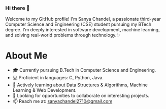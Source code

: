 ### Hi there 👋

Welcome to my GitHub profile! I'm Sanya Chandel, a passionate third-year Computer Science and Engineering (CSE) student pursuing my BTech degree. I'm deeply interested in software development, machine learning, and solving real-world problems through technology.✨ 

# About Me
- 🎓 Currently pursuing B.Tech in Computer Science and Engineering.
- 💻 Proficient in languages: C, Python, Java.
- 🌱 Actively learning about Data Structures & Algorithms, Machine Learning & Web Development.
- 🔭 Looking for opportunities to collaborate on interesting projects.
- 📫 Reach me at: sanyachandel2710@gmail.com
